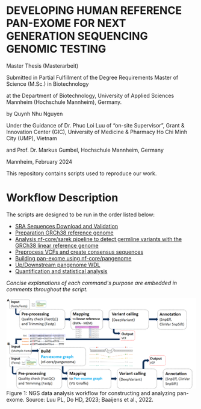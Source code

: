 # **DEVELOPING HUMAN REFERENCE PAN-EXOME FOR NEXT GENERATION SEQUENCING GENOMIC TESTING**
Master Thesis (Masterarbeit)

Submitted in Partial Fulfillment of the Degree Requirements Master of Science (M.Sc.) in Biotechnology

at the Department of Biotechnology, University of Applied Sciences Mannheim (Hochschule Mannheim), Germany.

by Quynh Nhu Nguyen

Under the Guidance of Dr. Phuc Loi Luu of “on-site Supervisor”, Grant & Innovation Center (GIC), University of Medicine & Pharmacy Ho Chi Minh City (UMP), Vietnam 

and Prof. Dr. Markus Gumbel, Hochschule Mannheim, Germany

Mannheim, February 2024 

This repository contains scripts used to reproduce our work.

# Workflow Description
The scripts are designed to be run in the order listed below:
- [SRA Sequences Download and Validation](https://github.com/LuciaNhuNguyen/Masterarbeit/tree/main/Download_raw_data)
- [Preparation GRCh38 reference genome](https://github.com/LuciaNhuNguyen/Masterarbeit/tree/main/Preparation_reference_genome)
- [Analysis nf-core/sarek pipeline to detect germline variants with the GRCh38 linear reference genome](https://github.com/LuciaNhuNguyen/Masterarbeit/tree/main/Linear_pipeline)
- [Preprocess VCFs and create consensus sequences](https://github.com/LuciaNhuNguyen/Masterarbeit/tree/main/Preprocess_VCFs_and_create%20_consensus%20_sequences)
- [Building pan-exome using nf-core/pangenome](https://github.com/LuciaNhuNguyen/Masterarbeit/tree/main/Building_pan-exome)
- [Up/Downstream pangenome WDL](https://github.com/LuciaNhuNguyen/Masterarbeit/tree/main/Pan-exome_pipeline)
- [Quantification and statistical analysis](https://github.com/LuciaNhuNguyen/Masterarbeit/tree/main/Statistics)

*Concise explanations of each command's purpose are embedded in comments throughout the script.*

![img](https://github.com/LuciaNhuNguyen/Masterarbeit/blob/main/Figures/general_workflow.png)
Figure 1: NGS data analysis workflow for constructing and analyzing pan-exome. Source: Luu PL, Do HD, 2023; Baaijens et al., 2022.
